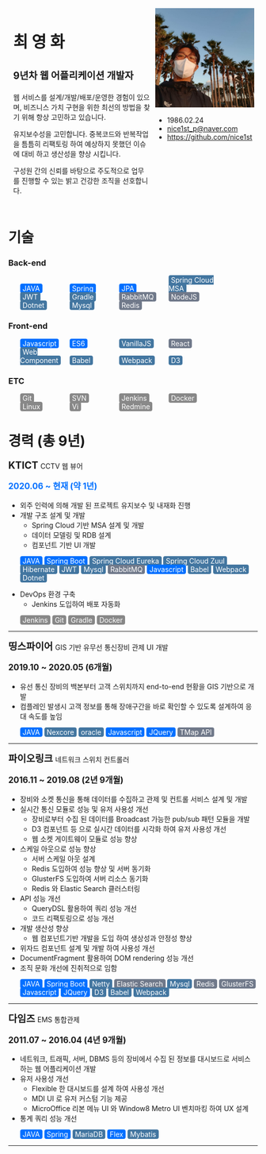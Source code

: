 <style>
  ul.skill > li {
    display: inline-block;
  }

  ul.horizon5 > li {
    width: 20%;
  }

  ul.skill span {
    color: white;
    border-radius: .25rem;
    padding: 1px 5px 1px 5px;
    background-color: #888;
  }

  ul.skill span.level1 {
    background-color: #70798a;
  }
  ul.skill span.level2 {
    background-color: #4376a0;
  }
  ul.skill span.level3 {
    background-color: #0070ff;
  }

  .current {
    color: #0070ff;
  }

  .b2 {
    font-weight: bold;
    font-size: 1.2em;
  }

  .b4 {
    font-weight: bold;
    font-size: 1.4em;
  }
</style>

<div style="overflow: hidden;">
  <div style="position: relative; float: left; width: 55%; padding: 10px">
    <p style="font-weight: bold; font-size: 2.3em;">최 영 화</p>
    <p style="font-weight: bold; font-size: 1.4em;">9년차 웹 어플리케이션 개발자</p>
    <p><span>웹 서비스를 설계/개발/배포/운영한 경험이 있으며, 비즈니스 가치 구현을 위한 최선의 방법을 찾기 위해 항상 고민하고 있습니다.</span></p>
    <p><span>유지보수성을 고민합니다. 중복코드와 반복작업을 틈틈히 리팩토링 하여 예상하지 못했던 이슈에 대비 하고 생산성을 향상 시킵니다.</span<</p>
    <p><span>구성원 간의 신뢰를 바탕으로 주도적으로 업무를 진행할 수 있는 밝고 건강한 조직을 선호합니다.</span<</p>
  </div>
  <div style="float: left;">
    <img src="data/profile1.jpg" width="200px" height="200px"/>
    <ul>
      <li>1986.02.24</li>
      <li><a href="mailto: nice1st_p@naver.com">nice1st_p@naver.com</a></li>
      <li><a href="https://github.com/nice1st">https://github.com/nice1st</a></li>
    </ul>
  </div>
</div>

# 기술

### Back-end

<ul class="skill horizon5">
  <li><span class="level3">JAVA</span></li>
  <li><span class="level3">Spring</span></li>
  <li><span class="level3">JPA</span></li>
  <li><span class="level2">Spring Cloud MSA</span></li>
  <li><span class="level2">JWT</span></li>
  <li><span class="level2">Gradle</span></li>
  <li><span class="level1">RabbitMQ</span></li>
  <li><span class="level1">NodeJS</span></li>
  <li><span class="level2">Dotnet</span></li>
  <li><span class="level2">Mysql</span></li>
  <li><span class="level1">Redis</span></li>
</ul>

### Front-end

<ul class="skill horizon5">
  <li><span class="level3">Javascript</span></li>
  <li><span class="level3">ES6</span></li>
  <li><span class="level2">VanillaJS</span></li>
  <li><span class="level1">React</span></li>
  <li><span class="level2">Web Component</span></li>
  <li><span class="level2">Babel</span></li>
  <li><span class="level2">Webpack</span></li>
  <li><span class="level2">D3</span></li>
</ul>

### ETC

<ul class="skill horizon5">
  <li><span>Git</span></li>
  <li><span>SVN</span></li>
  <li><span>Jenkins</span></li>
  <li><span>Docker</span></li>
  <li><span>Linux</span></li>
  <li><span>Vi</span></li>
  <li><span>Redmine</span></li>
</ul>

# 경력 (총 9년)

<p><span class="b4">KTICT </span> <span>CCTV 웹 뷰어</span></p>
<p class="current b2">2020.06 ~ 현재 (약 1년)</p>

* 외주 인력에 의해 개발 된 프로젝트 유지보수 및 내재화 진행
* 개발 구조 설계 및 개발
  * Spring Cloud 기반 MSA 설계 및 개발
  * 데이터 모델링 및 RDB 설계
  * 컴포넌트 기반 UI 개발
<ul class="skill">
  <li><span class="level3">JAVA</span></li>
  <li><span class="level3">Spring Boot</span></li>
  <li><span class="level2">Spring Cloud Eureka</span></li>
  <li><span class="level2">Spring Cloud Zuul</span></li>
  <li><span class="level2">Hibernate</span></li>
  <li><span class="level2">JWT</span></li>
  <li><span class="level2">Mysql</span></li>
  <li><span class="level1">RabbitMQ</span></li>
  <li><span class="level3">Javascript</span></li>
  <li><span class="level2">Babel</span></li>
  <li><span class="level2">Webpack</span></li>
  <li><span class="level2">Dotnet</span></li>
</ul>

* DevOps 환경 구축
  * Jenkins 도입하여 배포 자동화
<ul class="skill">
  <li><span class="">Jenkins</span></li>
  <li><span class="">Git</span></li>
  <li><span class="">Gradle</span></li>
  <li><span class="">Docker</span></li>
</ul>
<hr>

<p><span class="b4">띵스파이어 </span> <span>GIS 기반 유무선 통신장비 관제 UI 개발</span></p>
<p class="b2">2019.10 ~ 2020.05 (6개월)</p>

* 유선 통신 장비의 백본부터 고객 스위치까지 end-to-end 현황을 GIS 기반으로 개발
* 컴플레인 발생시 고객 정보를 통해 장애구간을 바로 확인할 수 있도록 설계하여 응대 속도를 높임
<ul class="skill">
  <li><span class="level3">JAVA</span></li>
  <li><span class="level2">Nexcore</span></li>
  <li><span class="level2">oracle</span></li>
  <li><span class="level3">Javascript</span></li>
  <li><span class="level3">JQuery</span></li>
  <li><span class="level1">TMap API</span></li>
</ul>
<hr>

<p><span class="b4">파이오링크 </span> <span>네트워크 스위치 컨트롤러</span></p>
<p class="b2">2016.11 ~ 2019.08 (2년 9개월)</p>

* 장비와 소켓 통신을 통해 데이터를 수집하고 관제 및 컨트롤 서비스 설계 및 개발
* 실시간 통신 모듈로 성능 및 유저 사용성 개선
  * 장비로부터 수집 된 데이터를 Broadcast 가능한 pub/sub 패턴 모듈을 개발
  * D3 컴포넌트 등 으로 실시간 데이터를 시각화 하여 유저 사용성 개선
  * 웹 소켓 게이트웨이 모듈로 성능 향상
* 스케일 아웃으로 성능 향상
  * 서버 스케일 아웃 설계
  * Redis 도입하여 성능 향상 및 서버 동기화
  * GlusterFS 도입하여 서버 리소스 동기화
  * Redis 와 Elastic Search 클러스터링
* API 성능 개선
  * QueryDSL 활용하여 쿼리 성능 개선
  * 코드 리팩토링으로 성능 개선
* 개발 생산성 향상
  * 웹 컴포넌트기반 개발을 도입 하여 생상성과 안정성 향상
* 위자드 컴포넌트 설계 및 개발 하여 사용성 개선
* DocumentFragment 활용하여 DOM rendering 성능 개선
* 조직 문화 개선에 진취적으로 임함
<ul class="skill">
  <li><span class="level3">JAVA</span></li>
  <li><span class="level3">Spring Boot</span></li>
  <li><span class="level2">Netty</span></li>
  <li><span class="level1">Elastic Search</span></li>
  <li><span class="level2">Mysql</span></li>
  <li><span class="level1">Redis</span></li>
  <li><span class="level1">GlusterFS</span></li>
  <li><span class="level3">Javascript</span></li>
  <li><span class="level3">JQuery</span></li>
  <li><span class="level2">D3</span></li>
  <li><span class="level2">Babel</span></li>
  <li><span class="level2">Webpack</span></li>
</ul>
<hr>

<p><span class="b4">다임즈 </span> <span>EMS 통합관제</span></p>
<p class="b2">2011.07 ~ 2016.04 (4년 9개월)</p>

* 네트워크, 트래픽, 서버, DBMS 등의 장비에서 수집 된 정보를 대시보드로 서비스 하는 웹 어플리케이션 개발
* 유저 사용성 개선
  * Flexible 한 대시보드를 설계 하여 사용성 개선
  * MDI UI 로 유저 커스텀 기능 제공
  * MicroOffice 리본 메뉴 UI 와 Window8 Metro UI 벤치마킹 하여 UX 설계
* 통계 쿼리 성능 개선
<ul class="skill">
  <li><span class="level3">JAVA</span></li>
  <li><span class="level3">Spring</span></li>
  <li><span class="level2">MariaDB</span></li>
  <li><span class="level3">Flex</span></li>
  <li><span class="level2">Mybatis</span></li>
</ul>
<hr>